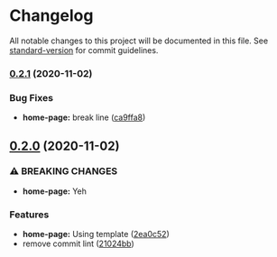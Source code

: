 # Changelog

All notable changes to this project will be documented in this file. See [standard-version](https://github.com/conventional-changelog/standard-version) for commit guidelines.

### [0.2.1](https://github.com/adriano-machado/base-next-app/compare/v0.2.0...v0.2.1) (2020-11-02)


### Bug Fixes

* **home-page:** break line ([ca9ffa8](https://github.com/adriano-machado/base-next-app/commit/ca9ffa8e15f2d91cc2039e0dd317469d93f18572))

## [0.2.0](https://github.com/adriano-machado/base-next-app/compare/v0.1.53...v0.2.0) (2020-11-02)


### ⚠ BREAKING CHANGES

* **home-page:** Yeh

### Features

* **home-page:** Using template ([2ea0c52](https://github.com/adriano-machado/base-next-app/commit/2ea0c526f1c74362be03d8bf4869e77da90cd926))
* remove commit lint ([21024bb](https://github.com/adriano-machado/base-next-app/commit/21024bbadd77f927569bacfd5b8b2036d766a397))
